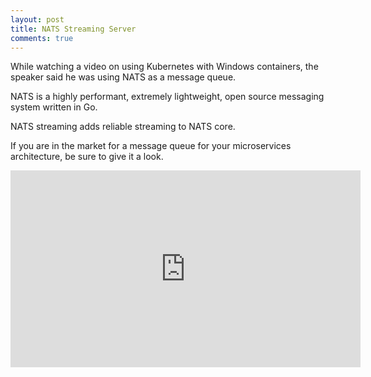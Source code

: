 ```yaml
---
layout: post
title: NATS Streaming Server
comments: true
---
```


While watching a video on using Kubernetes with Windows containers, the speaker said he was using NATS as a message queue. 

NATS is a highly performant, extremely lightweight, open source messaging system written in Go. 

NATS streaming adds reliable streaming to NATS core. 

If you are in the market for a message queue for your microservices architecture, be sure to give it a look. 

<iframe width="560" height="315" src="https://www.youtube.com/embed/NfL0WO44pqc" frameborder="0" allowfullscreen></iframe>